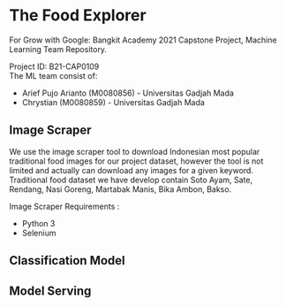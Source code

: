 # The Food Explorer

For Grow with Google: Bangkit Academy 2021 Capstone Project, Machine Learning Team Repository.</br>

Project ID: B21-CAP0109<br>
The ML team consist of:
- Arief Pujo Arianto (M0080856) - Universitas Gadjah Mada
- Chrystian (M0080859) - Universitas Gadjah Mada

## Image Scraper
We use the image scraper tool to download Indonesian most popular traditional food images for our project dataset, however the tool is not limited and actually can download any images for a given keyword. <br>
Traditional food dataset we have develop contain Soto Ayam, Sate, Rendang, Nasi Goreng, Martabak Manis, Bika Ambon, Bakso.<br>

Image Scraper Requirements :
- Python 3
- Selenium

## Classification Model

## Model Serving